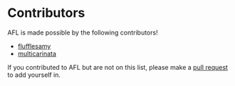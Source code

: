 # Contributors

AFL is made possible by the following contributors!

- [flufflesamy](https://github.com/flufflesamy)
- [multicarinata](https://github.com/multicarinata)

If you contributed to AFL but are not on this list, please make a [pull request](https://github.com/flufflesamy/AFL/pulls)
to add yourself in.
